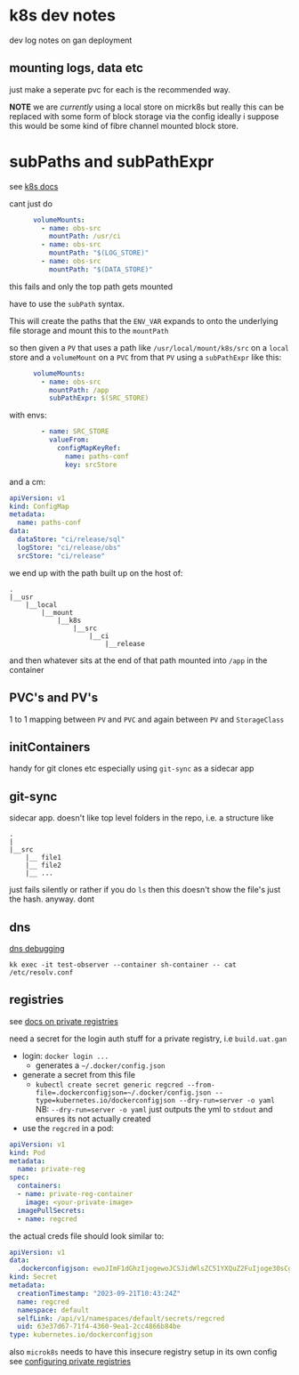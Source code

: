 

# k8s dev notes

dev log notes on gan deployment

## mounting logs, data etc

just make a seperate pvc for each is the recommended way.

__NOTE__ we are _currently_ using a local store on micrk8s but really this can be replaced with some form of block storage via the config ideally i suppose this would be some kind of fibre channel mounted block store.


# subPaths and subPathExpr

see [k8s docs](https://kubernetes.io/docs/concepts/storage/volumes/#using-subpath)

cant just do 

```yaml
      volumeMounts:
        - name: obs-src
          mountPath: /usr/ci
        - name: obs-src
          mountPath: "$(LOG_STORE)"
        - name: obs-src
          mountPath: "$(DATA_STORE)"
```
this fails and only the top path gets mounted

have to use the `subPath` syntax.

This will create the paths that the `ENV_VAR` expands to onto the underlying file storage and mount this to the `mountPath`

so then given a `PV` that uses a path like `/usr/local/mount/k8s/src` on a `local` store and a `volumeMount` on a `PVC` from that `PV` using a `subPathExpr` like this: 
```yaml
      volumeMounts:
        - name: obs-src
          mountPath: /app
          subPathExpr: $(SRC_STORE)
```
with envs:
```yaml
        - name: SRC_STORE
          valueFrom:
            configMapKeyRef:
              name: paths-conf
              key: srcStore
```
and a cm:
```yaml
apiVersion: v1
kind: ConfigMap
metadata:
  name: paths-conf
data:
  dataStore: "ci/release/sql"
  logStore: "ci/release/obs"
  srcStore: "ci/release"
```

we end up with the path built up on the host of:
```
.
|__usr
	|__local
		|__mount
			|__k8s
				|__src
					|__ci
						|__release
```
and then whatever sits at the end of that path mounted into `/app` in the container

## PVC's and PV's

1 to 1 mapping between `PV` and `PVC` and again between `PV` and `StorageClass`
 
## initContainers

handy for git clones etc
especially using `git-sync` as a sidecar app
## git-sync

sidecar app. doesn't like top level folders in the repo, i.e. a structure like
```
.
|
|__src
	|__ file1
	|__ file2
	|__ ...
```
just fails silently or rather if you do `ls` then this doesn't show the file's just the hash. anyway. dont

## dns

[dns debugging](https://kubernetes.io/docs/tasks/administer-cluster/dns-debugging-resolution/)

`kk exec -it test-observer --container sh-container -- cat /etc/resolv.conf`

## registries

see [docs on private registries](https://kubernetes.io/docs/tasks/configure-pod-container/pull-image-private-registry/)

need a secret for the login auth stuff for a private registry, i.e `build.uat.gan`

* login: `docker login ...`
  * generates a `~/.docker/config.json`
* generate a secret from this file
  * `kubectl create secret generic regcred --from-file=.dockerconfigjson=~/.docker/config.json --type=kubernetes.io/dockerconfigjson --dry-run=server -o yaml`
  NB: `--dry-run=server -o yaml` just outputs the yml to `stdout` and ensures its not actually created
 * use the `regcred` in a pod: 
```yaml
apiVersion: v1
kind: Pod
metadata:
  name: private-reg
spec:
  containers:
  - name: private-reg-container
    image: <your-private-image>
  imagePullSecrets:
  - name: regcred
```
 
the actual  creds file should look similar to: 
```yaml
apiVersion: v1
data:
  .dockerconfigjson: ewoJImF1dGhzIjogewoJCSJidWlsZC51YXQuZ2FuIjoge30sCgkJImh0dHBzOi8vaW5kZXguZG9ja2VyLmlvL3YxLyI6IHt9Cgl9LAoJImNyZWRzU3RvcmUiOiAiZGVza3RvcCIsCgkiZXhwZXJpbWVudGFsIjogImRpc2FibGVkIiwKCSJjdXJyZW50Q29udGV4dCI6ICJkZXNrdG9wLWxpbnV4IiwKCSJwbHVnaW5zIjogewoJCSIteC1jbGktaGludHMiOiB7CgkJCSJlbmFibGVkIjogInRydWUiCgkJfQoJfQp9
kind: Secret
metadata:
  creationTimestamp: "2023-09-21T10:43:24Z"
  name: regcred
  namespace: default
  selfLink: /api/v1/namespaces/default/secrets/regcred
  uid: 63e37d67-71f4-4360-9ea1-2cc4866b84be
type: kubernetes.io/dockerconfigjson 
```

also `microk8s` needs to have this insecure registry setup in its own config
see [configuring private registries](https://microk8s.io/docs/registry-private)
<!--stackedit_data:
eyJoaXN0b3J5IjpbNjU5MTcyOTI1LC02NjY3MTExMjcsLTMzMD
Y5MTY3MSwtMTIxNTE4Mzc0MywtMTkxMTc2NDA5OCwxNzMyNjkz
MDQxLC0xMjY3MDg2NzY3LDczOTQzMzI3NiwtMTcwMzkwODIyOS
wtMTAxNTY2NjY1NywxMTMwNjY2NDAwLC0xNTI1ODM0Mjk2LDYx
MDIxMDY2Niw5MDA2MDAyNV19
-->